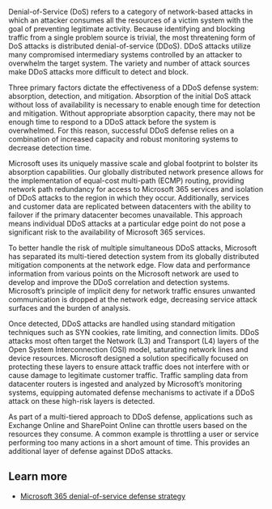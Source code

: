 Denial-of-Service (DoS) refers to a category of network-based attacks in which an attacker consumes all the resources of a victim system with the goal of preventing legitimate activity. Because identifying and blocking traffic from a single problem source is trivial, the most threatening form of DoS attacks is distributed denial-of-service (DDoS). DDoS attacks utilize many compromised intermediary systems controlled by an attacker to overwhelm the target system. The variety and number of attack sources make DDoS attacks more difficult to detect and block.

Three primary factors dictate the effectiveness of a DDoS defense system: absorption, detection, and mitigation. Absorption of the initial DoS attack without loss of availability is necessary to enable enough time for detection and mitigation. Without appropriate absorption capacity, there may not be enough time to respond to a DDoS attack before the system is overwhelmed. For this reason, successful DDoS defense relies on a combination of increased capacity and robust monitoring systems to decrease detection time.

Microsoft uses its uniquely massive scale and global footprint to bolster its absorption capabilities. Our globally distributed network presence allows for the implementation of equal-cost multi-path (ECMP) routing, providing network path redundancy for access to Microsoft 365 services and isolation of DDoS attacks to the region in which they occur. Additionally, services and customer data are replicated between datacenters with the ability to failover if the primary datacenter becomes unavailable. This approach means individual DDoS attacks at a particular edge point do not pose a significant risk to the availability of Microsoft 365 services.  

To better handle the risk of multiple simultaneous DDoS attacks, Microsoft has separated its multi-tiered detection system from its globally distributed mitigation components at the network edge. Flow data and performance information from various points on the Microsoft network are used to develop and improve the DDoS correlation and detection systems. Microsoft’s principle of implicit deny for network traffic ensures unwanted communication is dropped at the network edge, decreasing service attack surfaces and the burden of analysis.

Once detected, DDoS attacks are handled using standard mitigation techniques such as SYN cookies, rate limiting, and connection limits. DDoS attacks most often target the Network (L3) and Transport (L4) layers of the Open System Interconnection (OSI) model, saturating network lines and device resources. Microsoft designed a solution specifically focused on protecting these layers to ensure attack traffic does not interfere with or cause damage to legitimate customer traffic. Traffic sampling data from datacenter routers is ingested and analyzed by Microsoft’s monitoring systems, equipping automated defense mechanisms to activate if a DDoS attack on these high-risk layers is detected.

As part of a multi-tiered approach to DDoS defense, applications such as Exchange Online and SharePoint Online can throttle users based on the resources they consume. A common example is throttling a user or service performing too many actions in a short amount of time. This provides an additional layer of defense against DDoS attacks.

## Learn more

- [Microsoft 365 denial-of-service defense strategy](/compliance/assurance/assurance-microsoft-dos-defense-strategy?azure-portal=true)

